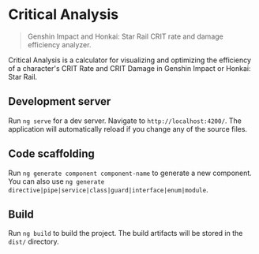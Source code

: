 # Critical Analysis

> Genshin Impact and Honkai: Star Rail CRIT rate and damage efficiency analyzer.

Critical Analysis is a calculator for visualizing and optimizing the efficiency of a character's CRIT Rate and CRIT Damage in Genshin Impact or Honkai: Star Rail.

## Development server

Run `ng serve` for a dev server. Navigate to `http://localhost:4200/`. The application will automatically reload if you change any of the source files.

## Code scaffolding

Run `ng generate component component-name` to generate a new component. You can also use `ng generate directive|pipe|service|class|guard|interface|enum|module`.

## Build

Run `ng build` to build the project. The build artifacts will be stored in the `dist/` directory.
